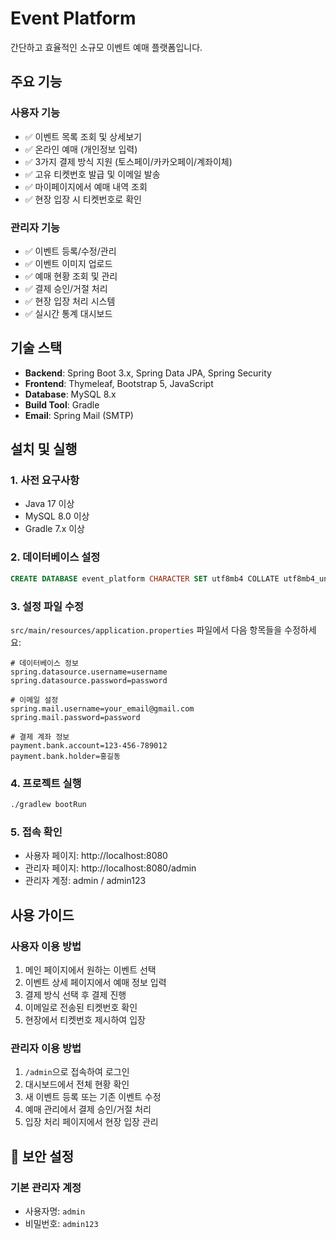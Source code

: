 # Event Platform

간단하고 효율적인 소규모 이벤트 예매 플랫폼입니다.

## 주요 기능

### 사용자 기능
- ✅ 이벤트 목록 조회 및 상세보기
- ✅ 온라인 예매 (개인정보 입력)
- ✅ 3가지 결제 방식 지원 (토스페이/카카오페이/계좌이체)
- ✅ 고유 티켓번호 발급 및 이메일 발송
- ✅ 마이페이지에서 예매 내역 조회
- ✅ 현장 입장 시 티켓번호로 확인

### 관리자 기능
- ✅ 이벤트 등록/수정/관리
- ✅ 이벤트 이미지 업로드
- ✅ 예매 현황 조회 및 관리
- ✅ 결제 승인/거절 처리
- ✅ 현장 입장 처리 시스템
- ✅ 실시간 통계 대시보드

## 기술 스택

- **Backend**: Spring Boot 3.x, Spring Data JPA, Spring Security
- **Frontend**: Thymeleaf, Bootstrap 5, JavaScript
- **Database**: MySQL 8.x
- **Build Tool**: Gradle
- **Email**: Spring Mail (SMTP)

## 설치 및 실행

### 1. 사전 요구사항
- Java 17 이상
- MySQL 8.0 이상
- Gradle 7.x 이상

### 2. 데이터베이스 설정
```sql
CREATE DATABASE event_platform CHARACTER SET utf8mb4 COLLATE utf8mb4_unicode_ci;
```

### 3. 설정 파일 수정
`src/main/resources/application.properties` 파일에서 다음 항목들을 수정하세요:

```properties
# 데이터베이스 정보
spring.datasource.username=username
spring.datasource.password=password

# 이메일 설정
spring.mail.username=your_email@gmail.com
spring.mail.password=password

# 결제 계좌 정보
payment.bank.account=123-456-789012
payment.bank.holder=홍길동
```

### 4. 프로젝트 실행
```bash
./gradlew bootRun
```

### 5. 접속 확인
- 사용자 페이지: http://localhost:8080
- 관리자 페이지: http://localhost:8080/admin
- 관리자 계정: admin / admin123

## 사용 가이드

### 사용자 이용 방법
1. 메인 페이지에서 원하는 이벤트 선택
2. 이벤트 상세 페이지에서 예매 정보 입력
3. 결제 방식 선택 후 결제 진행
4. 이메일로 전송된 티켓번호 확인
5. 현장에서 티켓번호 제시하여 입장

### 관리자 이용 방법
1. `/admin`으로 접속하여 로그인
2. 대시보드에서 전체 현황 확인
3. 새 이벤트 등록 또는 기존 이벤트 수정
4. 예매 관리에서 결제 승인/거절 처리
5. 입장 처리 페이지에서 현장 입장 관리

## 🔐 보안 설정

### 기본 관리자 계정
- 사용자명: `admin`
- 비밀번호: `admin123`
